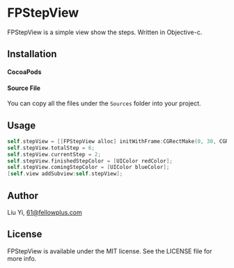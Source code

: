 # FPStepView

FPStepView is a simple view show the steps. Written in Objective-c.

## Installation
#### CocoaPods

#### Source File
You can copy all the files under the `Sources` folder into your project.

## Usage

```objective-c
self.stepView = [[FPStepView alloc] initWithFrame:CGRectMake(0, 30, CGRectGetWidth(self.view.frame), 9)];
self.stepView.totalStep = 6;
self.stepView.currentStep = 2;
self.stepView.finishedStepColor = [UIColor redColor];
self.stepView.comingStepColor = [UIColor blueColor];
[self.view addSubview:self.stepView];
```
## Author

Liu Yi, 61@fellowplus.com

## License

FPStepView is available under the MIT license. See the LICENSE file for more info.
